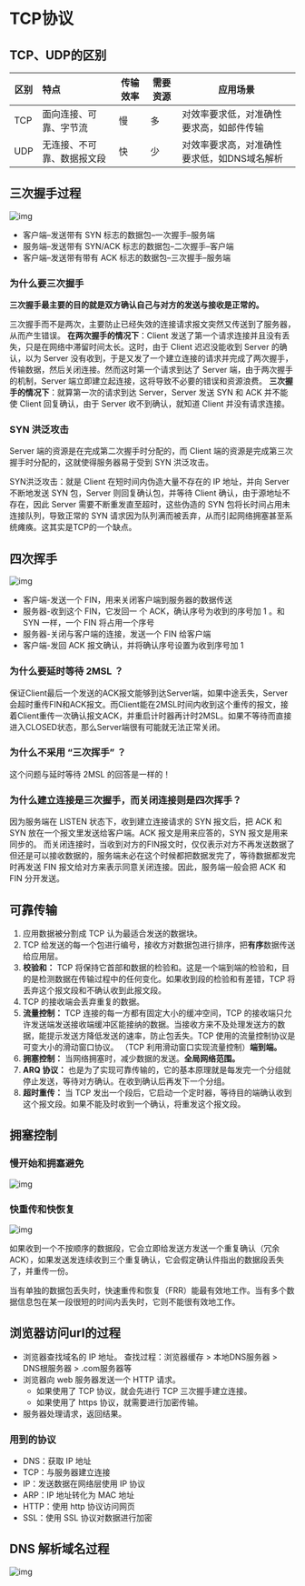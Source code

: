 # TCP协议

## TCP、UDP的区别

| 区别 | 特点                       | 传输效率 | 需要资源 | 应用场景                                    |
| ---- | :------------------------- | -------- | -------- | ------------------------------------------- |
| TCP  | 面向连接、可靠、字节流     | 慢       | 多       | 对效率要求低，对准确性要求高，如邮件传输    |
| UDP  | 无连接、不可靠、数据报文段 | 快       | 少       | 对效率要求高，对准确性要求低，如DNS域名解析 |



## 三次握手过程

![img](../Pictures/Network/0c9f470819684156cfdc27c682db4def.png)

- 客户端–发送带有 SYN 标志的数据包–一次握手–服务端
- 服务端–发送带有 SYN/ACK 标志的数据包–二次握手–客户端
- 客户端–发送带有带有 ACK 标志的数据包–三次握手–服务端

### 为什么要三次握手

**三次握手最主要的目的就是双方确认自己与对方的发送与接收是正常的。**

三次握手而不是两次，主要防止已经失效的连接请求报文突然又传送到了服务器，从而产生错误。
**在两次握手的情况下**：Client 发送了第一个请求连接并且没有丢失，只是在网络中滞留时间太长。这时，由于 Client 迟迟没能收到 Server 的确认，以为 Server 没有收到，于是又发了一个建立连接的请求并完成了两次握手，传输数据，然后关闭连接。然而这时第一个请求到达了 Server 端，由于两次握手的机制，Server 端立即建立起连接，这将导致不必要的错误和资源浪费。
**三次握手的情况下**：就算第一次的请求到达 Server，Server 发送 SYN 和 ACK 并不能使 Client 回复确认，由于 Server 收不到确认，就知道 Client 并没有请求连接。

### SYN 洪泛攻击

Server 端的资源是在完成第二次握手时分配的，而 Client 端的资源是完成第三次握手时分配的，这就使得服务器易于受到 SYN 洪泛攻击。

SYN洪泛攻击：就是 Client 在短时间内伪造大量不存在的 IP 地址，并向 Server 不断地发送 SYN 包，Server 则回复确认包，并等待 Client 确认，由于源地址不存在，因此 Server 需要不断重发直至超时，这些伪造的 SYN 包将长时间占用未连接队列，导致正常的 SYN 请求因为队列满而被丢弃，从而引起网络拥塞甚至系统瘫痪。这其实是TCP的一个缺点。

## 四次挥手

![img](../Pictures/Network/watermark,type_ZmFuZ3poZW5naGVpdGk,shadow_10,text_aHR0cHM6Ly9ibG9nLmNzZG4ubmV0L3FxXzM3MzY4MDk1,size_16,color_FFFFFF,t_70-16475777710315.png)

- 客户端-发送一个 FIN，用来关闭客户端到服务器的数据传送
- 服务器-收到这个 FIN，它发回一 个 ACK，确认序号为收到的序号加 1 。和 SYN 一样，一个 FIN 将占用一个序号
- 服务器-关闭与客户端的连接，发送一个 FIN 给客户端
- 客户端-发回 ACK 报文确认，并将确认序号设置为收到序号加 1

### 为什么要延时等待 2MSL ？

保证Client最后一个发送的ACK报文能够到达Server端，如果中途丢失，Server会超时重传FIN和ACK报文。而Client能在2MSL时间内收到这个重传的报文，接着Client重传一次确认报文ACK，并重启计时器再计时2MSL。如果不等待而直接进入CLOSED状态，那么Server端很有可能就无法正常关闭。

### 为什么不采用 “三次挥手” ？

这个问题与延时等待 2MSL 的回答是一样的！ 

### 为什么建立连接是三次握手，而关闭连接则是四次挥手？

因为服务端在 LISTEN 状态下，收到建立连接请求的 SYN 报文后，把 ACK 和 SYN 放在一个报文里发送给客户端。ACK 报文是用来应答的，SYN 报文是用来同步的。
而关闭连接时，当收到对方的FIN报文时，仅仅表示对方不再发送数据了但还是可以接收数据的，服务端未必在这个时候都把数据发完了，等待数据都发完时再发送 FIN 报文给对方来表示同意关闭连接。因此，服务端一般会把 ACK 和 FIN 分开发送。

## 可靠传输

1. 应用数据被分割成 TCP 认为最适合发送的数据块。
2. TCP 给发送的每一个包进行编号，接收方对数据包进行排序，把**有序**数据传送给应用层。
3. **校验和：** TCP 将保持它首部和数据的检验和。这是一个端到端的检验和，目的是检测数据在传输过程中的任何变化。如果收到段的检验和有差错，TCP 将丢弃这个报文段和不确认收到此报文段。
4. TCP 的接收端会丢弃重复的数据。
5. **流量控制：** TCP 连接的每一方都有固定大小的缓冲空间，TCP 的接收端只允许发送端发送接收端缓冲区能接纳的数据。当接收方来不及处理发送方的数据，能提示发送方降低发送的速率，防止包丢失。TCP 使用的流量控制协议是可变大小的滑动窗口协议。 （TCP 利用滑动窗口实现流量控制）**端到端。**
6. **拥塞控制：** 当网络拥塞时，减少数据的发送。**全局网络范围。**
7. **ARQ 协议：** 也是为了实现可靠传输的，它的基本原理就是每发完一个分组就停止发送，等待对方确认。在收到确认后再发下一个分组。
8. **超时重传：** 当 TCP 发出一个段后，它启动一个定时器，等待目的端确认收到这个报文段。如果不能及时收到一个确认，将重发这个报文段。

## 拥塞控制

### 慢开始和拥塞避免

![img](../Pictures/Network/watermark,type_ZmFuZ3poZW5naGVpdGk,shadow_10,text_aHR0cHM6Ly9ibG9nLmNzZG4ubmV0L3FxXzM3MzY4MDk1,size_16,color_FFFFFF,t_70.png)

### 快重传和快恢复

![img](../Pictures/Network/watermark,type_ZmFuZ3poZW5naGVpdGk,shadow_10,text_aHR0cHM6Ly9ibG9nLmNzZG4ubmV0L3FxXzM3MzY4MDk1,size_16,color_FFFFFF,t_70-16474093182352.png)

如果收到一个不按顺序的数据段，它会立即给发送方发送一个重复确认（冗余ACK），如果发送发连续收到三个重复确认，它会假定确认件指出的数据段丢失了，并重传一份。

当有单独的数据包丢失时，快速重传和恢复（FRR）能最有效地工作。当有多个数据信息包在某一段很短的时间内丢失时，它则不能很有效地工作。



## 浏览器访问url的过程

- 浏览器查找域名的 IP 地址。
  查找过程：浏览器缓存 > 本地DNS服务器 >  DNS根服务器 > .com服务器等
- 浏览器向 web 服务器发送一个 HTTP 请求。
  - 如果使用了 TCP 协议，就会先进行 TCP 三次握手建立连接。
  - 如果使用了 https 协议，就需要进行加密传输。
- 服务器处理请求，返回结果。

### 用到的协议

- DNS：获取 IP 地址
- TCP：与服务器建立连接
- IP：发送数据在网络层使用 IP 协议
- ARP：IP 地址转化为 MAC 地址
- HTTP：使用 http 协议访问网页
- SSL：使用 SSL 协议对数据进行加密



## DNS 解析域名过程

![img](../Pictures/Network/v2-367da995706289a83af5c0372d55f43e_720w.jpg)

